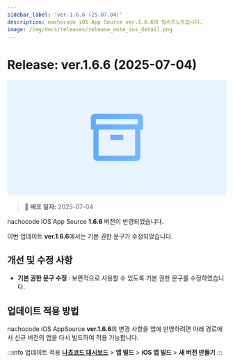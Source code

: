 ```yaml
---
sidebar_label: 'ver.1.6.6 (25.07.04)'
description: nachocode iOS App Source ver.1.6.6의 릴리즈노트입니다.
image: /img/docs/releases/release_note_ios_detail.png
---
```


# Release: ver.1.6.6 (2025-07-04)

![ios_detail](../../../../../static/img/docs/releases/release_note_ios_detail.png)

> 🔔 **배포 일자:** 2025-07-04

nachocode iOS App Source **1.6.6** 버전이 반영되었습니다.

이번 업데이트 **ver.1.6.6**에서는 기본 권한 문구가 수정되었습니다.

## 개선 및 수정 사항

- **기본 권한 문구 수정** : 보편적으로 사용할 수 있도록 기본 권한 문구를 수정하였습니다.

## 업데이트 적용 방법

nachocode iOS AppSource **ver.1.6.6**의 변경 사항을 앱에 반영하려면 아래 경로에서 신규 버전의 앱을 다시 빌드하여 적용 가능합니다.

:::info 업데이트 적용
[**나쵸코드 대시보드**](https://nachocode.io/?utm_source=docs&utm_medium=documentation&utm_campaign=devguide) > **앱 빌드** > **iOS 앱 빌드** > **새 버전 만들기**
:::
